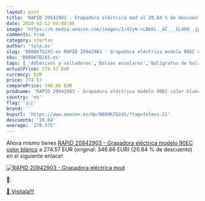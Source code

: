 ```yaml
---
layout: post
title: 'RAPID 20942903 - Grapadora eléctrica mod al 20.84 % de descuento'
date: 2020-02-12 04:08:06
image: 'https://m.media-amazon.com/images/I/41yN-+LBm5L._AC_._SL400_.jpg'
comments: true
category: ofertas
author: 'tole.es'
slug: 'B000KTD2XS-es RAPID 20942903 - Grapadora eléctrica modelo 90EC color blanco'
sku: 'B000KTD2XS-es'
tags: [ 'Adhesivos y selladores','Bolsas escolares','Bolígrafos de bola','Bolígrafos y recambios','Bolígrafos, lápices y útiles de escritura','Bricolaje y herramientas','Compuestos de modelado para escultura','Costura y manualidades','Equipaje','Escultura','Ferretería','Hogar y cocina','Mochilas, estuches y sets escolares','Oficina y papelería','Pegamentos instantáneos', ]
actualPrice: 274.57 EUR
currency: EUR
price: 274.57
comparePrice: 346.86 EUR
prodname: 'RAPID 20942903 - Grapadora eléctrica modelo 90EC color blanco'
country: 'es'
flag: '🇪🇸'
brand: ''
buyurl: 'https://www.amazon.es/dp/B000KTD2XS/?tag=tolees-21'
descuento: '20.84'
average: '270.575'
---
```


Ahora mismo tienes [RAPID 20942903 - Grapadora eléctrica modelo 90EC color blanco](https://www.amazon.es/dp/B000KTD2XS/?tag=tolees-21) a 274.57 EUR (original: 346.86 EUR) (20.84 %  de descuento) en el siguiente enlace!

[![RAPID 20942903 - Grapadora eléctrica mod](https://m.media-amazon.com/images/I/41yN-+LBm5L._AC_._SL400_.jpg)](https://www.amazon.es/dp/B000KTD2XS/?tag=tolees-21)

🔎:


[🛒 Visítala!!!](https://www.amazon.es/dp/B000KTD2XS/?tag=tolees-21)
